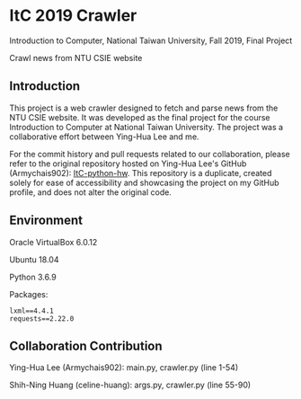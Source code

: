 # ItC 2019 Crawler

Introduction to Computer, National Taiwan University, Fall 2019, Final Project

Crawl news from NTU CSIE website

## Introduction

This project is a web crawler designed to fetch and parse news from the NTU CSIE website. It was developed as the final project for the course Introduction to Computer at National Taiwan University. The project was a collaborative effort between Ying-Hua Lee and me.

For the commit history and pull requests related to our collaboration, please refer to the original repository hosted on Ying-Hua Lee's GitHub (Armychais902): [ItC-python-hw](https://github.com/Armychais902/ItC-python-hw). This repository is a duplicate, created solely for ease of accessibility and showcasing the project on my GitHub profile, and does not alter the original code.

## Environment

Oracle VirtualBox 6.0.12

Ubuntu 18.04

Python 3.6.9

Packages:
```
lxml==4.4.1
requests==2.22.0
```

## Collaboration Contribution

Ying-Hua Lee (Armychais902): main.py, crawler.py (line 1-54)

Shih-Ning Huang (celine-huang): args.py, crawler.py (line 55-90)